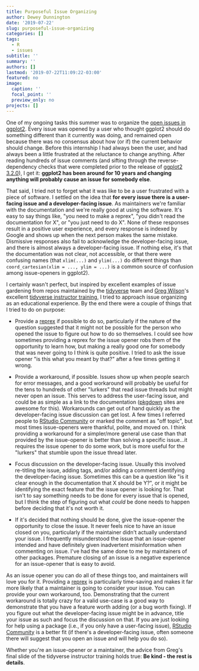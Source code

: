 ```yaml
---
title: Purposeful Issue Organizing
author: Dewey Dunnington
date: '2019-07-22'
slug: purposeful-issue-organizing
categories: []
tags:
  - R
  - issues
subtitle: ''
summary: ''
authors: []
lastmod: '2019-07-22T11:09:22-03:00'
featured: no
image:
  caption: ''
  focal_point: ''
  preview_only: no
projects: []
---
```


One of my ongoing tasks this summer was to organize the [open issues in ggplot2](https://github.com/tidyverse/ggplot2/issues). Every issue was opened by a user who thought ggplot2 should do something different than it currently was doing, and remained open because there was no consensus about how (or if) the current behavior should change. Before this internship I had always been the user, and had always been a little frustrated at the reluctance to change anything. After reading hundreds of issue comments (and sifting through the reverse-dependency checks that were completed prior to the release of [ggplot2 3.2.0](https://www.tidyverse.org/articles/2019/06/ggplot2-3-2-0/)), I get it: **ggplot2 has been around for 10 years and changing anything will probably cause an issue for somebody else**.

That said, I tried not to forget what it was like to be a user frustrated with a piece of software. I settled on the idea that **for every issue there is a user-facing issue and a developer-facing issue**. As maintainers we're familiar with the documentation and we're really good at using the software. It's easy to say things like, "you need to make a reprex", "you didn't read the documentation for X", or "you just need to do X". None of these responses result in a positive user experience, and every response is indexed by Google and shows up when the next person makes the same mistake. Dismissive responses also fail to acknowledge the developer-facing issue, and there is almost always a developer-facing issue. If nothing else, it's that the documentation was not clear, not accessible, or that there were confusing names (that `xlim(...)` and `ylim(...)` do different things than `coord_cartesian(xlim = ..., ylim = ...)` is a common source of confusion among issue-openers in ggplot2).

I certainly wasn't perfect, but inspired by excellent examples of issue gardening from repos maintained by the [tidyverse](https://tidyverse.org) team and [Greg Wilson](http://third-bit.com/)'s excellent [tidyverse instructor training](https://rstudio-trainers.netlify.com/#info), I tried to approach issue organizing as an educational experience. By the end there were a couple of things that I tried to do on purpose:

- Provide a [reprex](https://reprex.tidyverse.org/) if possible to do so, particularly if the nature of the question suggested that it might not be possible for the person who opened the issue to figure out how to do so themselves. I could see how sometimes providing a reprex for the issue opener robs them of the opportunity to learn how, but making a really good one for somebody that was never going to I think is quite positive. I tried to ask the issue opener "is this what you meant by that?" after a few times getting it wrong.

- Provide a workaround, if possible. Issues show up when people search for error messages, and a good workaround will probably be useful for the tens to hundreds of other "lurkers" that read issue threads but might never open an issue. This serves to address the user-facing issue, and could be as simple as a link to the documentation ([pkgdown](https://pkgdown.r-lib.org/) sites are awesome for this). Workarounds can get out of hand quickly as the developer-facing issue discussion can get lost. A few times I referred people to [RStudio Community](https://community.rstudio.com/) or marked the comment as "off topic", but most times issue-openers were thankful, polite, and moved on. I think providing a workaround for a simpler/more general use case than that provided by the issue-opener is better than solving a specific issue...it requires the issue opener to do some work, but is more useful for the "lurkers" that stumble upon the issue thread later.

- Focus discussion on the developer-facing issue. Usually this involved re-titling the issue, adding tags, and/or adding a comment identifying the developer-facing issue. Sometimes this can be a question like "is it clear enough in the documentation that X should be Y?", or it might be identifying the exact feature that the issue opener is looking for. That isn't to say something needs to be done for every issue that is opened, but I think the step of figuring out what *could* be done needs to happen before deciding that it's not worth it.

- If it's decided that nothing should be done, give the issue-opener the opportunity to close the issue. It never feels nice to have an issue closed on you, particularly if the maintainer didn't actually understand your issue. I frequently misunderstood the issue that an issue-opener intended and have definitely given inadvertent misinformation when commenting on issue. I've had the same done to me by maintainers of other packages. Premature closing of an issue is a negative experience for an issue-opener that is easy to avoid.

As an issue opener you can do all of these things too, and maintainers will love you for it. Providing a [reprex](https://reprex.tidyverse.org/) is particularly time-saving and makes it far more likely that a maintainer is going to consider your issue. You can provide your own workaround, too. Demonstrating that the current workaround is totally crazy for a valid use-case is a good way to demonstrate that you have a feature worth adding (or a bug worth fixing). If you figure out what the developer-facing issue might be in advance, title your issue as such and focus the discussion on that. If you are just looking for help using a package (i.e., if you only have a user-facing issue), [RStudio Community](https://community.rstudio.com/) is a better fit (if there's a developer-facing issue, often someone there will suggest that you open an issue and will help you do so).

Whether you're an issue-opener or a maintainer, the advice from Greg's final slide of the tidyverse instructor training holds true: **Be kind - the rest is details**.
